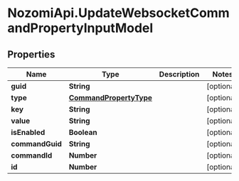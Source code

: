# NozomiApi.UpdateWebsocketCommandPropertyInputModel

## Properties
Name | Type | Description | Notes
------------ | ------------- | ------------- | -------------
**guid** | **String** |  | [optional] 
**type** | [**CommandPropertyType**](CommandPropertyType.md) |  | [optional] 
**key** | **String** |  | [optional] 
**value** | **String** |  | [optional] 
**isEnabled** | **Boolean** |  | [optional] 
**commandGuid** | **String** |  | [optional] 
**commandId** | **Number** |  | [optional] 
**id** | **Number** |  | [optional] 

